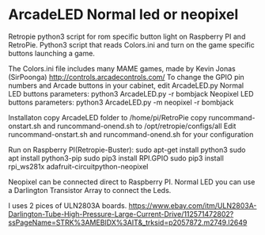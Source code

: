 # ArcadeLED Normal led or neopixel
Retropie python3 script for rom specific button light on Raspberry PI and RetroPie.
Python3 script that reads Colors.ini and turn on the game specific buttons launching a game.

The Colors.ini file includes many MAME games, made by Kevin Jonas (SirPoonga) http://controls.arcadecontrols.com/
To change the GPIO pin numbers and Arcade buttons in your cabinet, edit ArcadeLED.py
Normal LED buttons parameters:
python3 ArcadeLED.py -r bombjack
Neopixel LED buttons parameters:
python3 ArcadeLED.py -m neopixel -r bombjack

Installaton
copy ArcadeLED folder to /home/pi/RetroPie
copy runcommand-onstart.sh and runcommand-onend.sh to /opt/retropie/configs/all
Edit runcommand-onstart.sh and runcommand-onend.sh for your configuration

Run on Raspberry PI(Retropie-Buster):
sudo apt-get install python3
sudo apt install python3-pip
sudo pip3 install RPI.GPIO
sudo pip3 install rpi_ws281x adafruit-circuitpython-neopixel

Neopixel can be connected direct to Raspberry PI.
Normal LED you can use a Darlington Transistor Array to connect the Leds.

I uses 2 pices of ULN2803A boards.
https://www.ebay.com/itm/ULN2803A-Darlington-Tube-High-Pressure-Large-Current-Drive/112571472802?ssPageName=STRK%3AMEBIDX%3AIT&_trksid=p2057872.m2749.l2649


